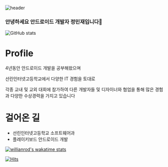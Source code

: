 
![header](https://capsule-render.vercel.app/api?type=waving&color=gradient&height=300&section=header&text=Welcome%20Polaris%20GitHub&fontSize=60)


### 안녕하세요 안드로이드 개발자 정민재입니다👋
![GitHub stats](https://github-readme-stats-sigma-five.vercel.app/api?username=polaris428&show_icons=true&theme=radical&count_private=true)
# Profile
4년동안 안드로이드 개발을 공부해왔으며 

선린인터넷고등학교에서 다양한 IT 경험을 토대로 

각종 교내 및 교외 대회에 참가하여 다른 개발자들 및 디자이너와 협업을 통해 많은 경험과 다양한 수상경력을 가지고 있습니다

# 걸어온 길
- 선린인터넷고등학교 소프트웨어과
- 플레이키보드 안드로이드 개발



[![willianrod's wakatime stats](https://github-readme-stats.vercel.app/api/wakatime?username=@polaris428)](https://wakatime.com/@polaris428)

[![Hits](https://hits.seeyoufarm.com/api/count/incr/badge.svg?url=https%3A%2F%2Fgithub.com%2Fpolaris428&count_bg=%2379C83D&title_bg=%23555555&icon=android.svg&icon_color=%23E7E7E7&title=%EB%B0%A9%EB%AC%B8%EC%9E%90+%EC%88%98&edge_flat=false)](https://hits.seeyoufarm.com)
